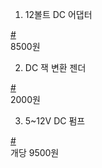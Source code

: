 1. 12볼트 DC 어댑터
<a href="https://smartstore.naver.com/gaon21/products/2301167406?NaPm=ct%3Dk2mgn04g%7Cci%3Dcheckout%7Ctr%3Dppc%7Ctrx%3D%7Chk%3D6665a7075be762658e47cea266e0f17df4a28d4b">
#</a>
<br/>
8500원<br/>

2. DC 잭 변환 젠더
<a href = "https://smartstore.naver.com/gaon21/products/2654246680?NaPm=ct%3Dk2mgmytu%7Cci%3Dcheckout%7Ctr%3Dppc%7Ctrx%3D%7Chk%3D98bd49df1c4844553e02ce0c3406815058c441eb">
#</a>
<br/>
2000원<br/>

3. 5~12V DC 펌프
<a href="https://smartstore.naver.com/neato/products/288735278?NaPm=ct%3Dk2mgpw51%7Cci%3Dcheckout%7Ctr%3Dppc%7Ctrx%3D%7Chk%3Dfa280eb7e7b18284b26f88a4ef7c1bc18496c05c">
#</a>
<br/>
개당 9500원<br/>
